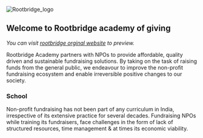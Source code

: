 ![Rootbridge_logo](https://user-images.githubusercontent.com/40683703/74708862-b4edef00-5243-11ea-9193-86c8c9397e87.png)

## Welcome to Rootbridge academy of giving

*You can visit [rootbridge orginal website](https://rootbridgeacademy.com/) to preview.*

Rootbridge Academy partners with NPOs to provide affordable, quality driven and sustainable fundraising solutions. By taking on the task of raising funds from the general public, we endeavour to improve the non-profit fundraising ecosystem and enable irreversible positive changes to our society.

### School

Non-profit fundraising has not been part of any curriculum in India, irrespective of its extensive practice for several decades. Fundraising NPOs while training its fundraisers, face challenges in the form of lack of structured resources, time management & at times its economic viability.
